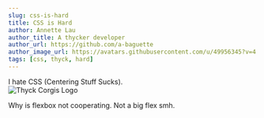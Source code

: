 ```yaml
---
slug: css-is-hard
title: CSS is Hard
author: Annette Lau
author_title: A thycker developer
author_url: https://github.com/a-baguette
author_image_url: https://avatars.githubusercontent.com/u/49956345?v=4
tags: [css, thyck, hard]
---
```


I hate CSS (Centering Stuff Sucks).  
![Thyck Corgis Logo](/img/logo.svg)

<!--truncate-->

Why is flexbox not cooperating. Not a big flex smh.